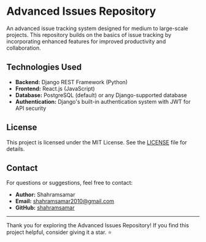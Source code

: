 # Advanced Issues Repository

An advanced issue tracking system designed for medium to large-scale projects. This repository builds on the basics of issue tracking by incorporating enhanced features for improved productivity and collaboration.


## Technologies Used

- **Backend:** Django REST Framework (Python)
- **Frontend:** React.js (JavaScript)
- **Database:** PostgreSQL (default) or any Django-supported database
- **Authentication:** Django's built-in authentication system with JWT for API security



## License

This project is licensed under the MIT License. See the [LICENSE](LICENSE) file for details.

## Contact

For questions or suggestions, feel free to contact:

- **Author:** Shahramsamar
- **Email:** [shahramsamar2010@gmail.com](mailto:shahramsamar2010@gmail.com)
- **GitHub:** [shahramsamar](https://github.com/shahramsamar)

---

Thank you for exploring the Advanced Issues Repository! If you find this project helpful, consider giving it a star. ⭐
 
